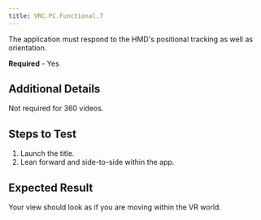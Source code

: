 ```yaml
---
title: VRC.PC.Functional.7
---
```

The application must respond to the HMD's positional tracking as well as orientation.

**Required** - Yes

## Additional Details

Not required for 360 videos.

## Steps to Test

1. Launch the title.
2. Lean forward and side-to-side within the app.
## Expected Result

Your view should look as if you are moving within the VR world.

